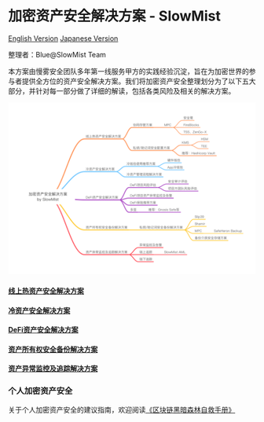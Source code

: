 # 加密资产安全解决方案 - SlowMist

[English Version](en/README.md)
[Japanese Version](jp/README_JP.md)

整理者：Blue@SlowMist Team

本方案由慢雾安全团队多年第一线服务甲方的实践经验沉淀，旨在为加密世界的参与者提供全方位的资产安全解决方案。我们将加密资产安全整理划分为了以下五大部分，并针对每一部分做了详细的解读，包括各类风险及相关的解决方案。

![](images/Cryptocurrency-Security.png)

#### [线上热资产安全解决方案](Online-Hot-Asset-Security-Solution.md)

#### [冷资产安全解决方案](Cold-Asset-Security-Solution.md)

#### [DeFi资产安全解决方案](DeFi-Asset-Security-Solution.md)

#### [资产所有权安全备份解决方案](Asset-Ownership-Backup-Security-Solution.md)

#### [资产异常监控及追踪解决方案](Asset-Abnormal-Monitoring-And-Tracking-Solution.md)

### 个人加密资产安全
关于个人加密资产安全的建议指南，欢迎阅读[《区块链黑暗森林自救手册》](https://github.com/slowmist/Blockchain-dark-forest-selfguard-handbook)